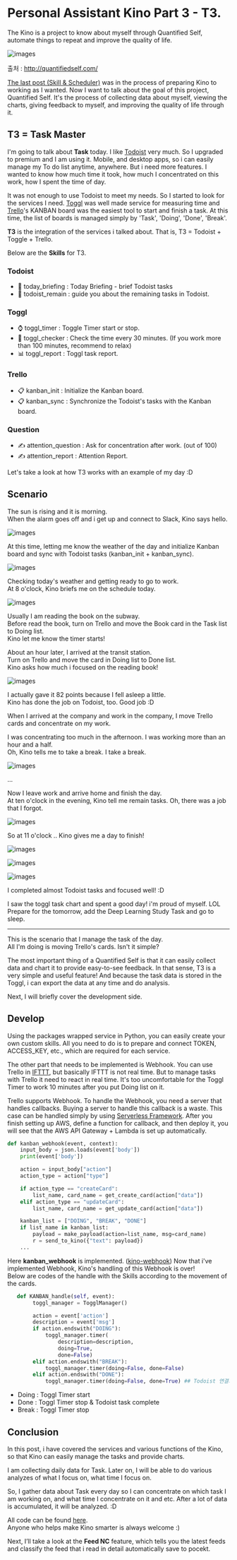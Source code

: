 # Personal Assistant Kino Part 3 - T3.

The Kino is a project to know about myself through Quantified Self, automate things to repeat and improve the quality of life.

![images](../images/quantified_self_logo_2x.gif)

출처 : http://quantifiedself.com/

[The last post (Skill & Scheduler)]() was in the process of preparing Kino to working as I wanted. Now I want to talk about the goal of this project, Quantified Self. It's the process of collecting data about myself, viewing the charts, giving feedback to myself, and improving the quality of life through it.


## T3 = Task Master

I'm going to talk about **Task** today. I like [Todoist](https://en.todoist.com/) very much. So I upgraded to premium and I am using it. Mobile, and desktop apps, so i can easily manage my To do list anytime, anywhere. But i need more features. I wanted to know how much time it took, how much I concentrated on this work, how I spent the time of day. 

It was not enough to use Todoist to meet my needs. So I started to look for the services I need. [Toggl](https://www.toggl.com/) was well made service for measuring time and [Trello](https://trello.com)'s KANBAN board was the easiest tool to start and finish a task. At this time, the list of boards is managed simply by 'Task', 'Doing', 'Done', 'Break'.

**T3** is the integration of the services i talked about.
That is, T3 = Todoist + Toggle + Trello.
 
Below are the **Skills** for T3.

### Todoist

- 🌆 today_briefing : Today Briefing - brief Todoist tasks
- 📃 todoist_remain : guide you about the remaining tasks in Todoist.

### Toggl

- ⌚️ toggl_timer : Toggle Timer start or stop.
- 🔔 toggl_checker : Check the time every 30 minutes. (If you work more than 100 minutes, recommend to relax)
- 📊 toggl_report : Toggl task report.

### Trello

- 📋 kanban_init : Initialize the Kanban board.
- 📋 kanban_sync : Synchronize the Todoist's tasks with the Kanban board.

### Question

- ✍️ attention_question : Ask for concentration after work. (out of 100)
- ✍️ attention_report : Attention Report.


Let's take a look at how T3 works with an example of my day :D


## Scenario

The sun is rising and it is morning.   
When the alarm goes off and i get up and connect to Slack, Kino says hello.

![images](../images/en/kino-good-morning.png)

At this time, letting me know the weather of the day and initialize Kanban board and sync with Todoist tasks (kanban_init + kanban_sync).

![images](../images/en/kino-kanban-board.png)

Checking today's weather and getting ready to go to work.  
At 8 o'clock, Kino briefs me on the schedule today.

![images](../images/en/kino-today-briefing.png)

Usually I am reading the book on the subway.  
Before read the book, turn on Trello and move the Book card in the Task list to Doing list.  
Kino let me know the timer starts!

About an hour later, I arrived at the transit station.  
Turn on Trello and move the card in Doing list to Done list.  
Kino asks how much i focused on the reading book!

![images](../images/en/kino-toggle-start-and.png)

I actually gave it 82 points because I fell asleep a little.  
Kino has done the job on Todoist, too. Good job :D

When I arrived at the company and work in the company, I move Trello cards and concentrate on my work.

I was concentrating too much in the afternoon. I was working more than an hour and a half.  
Oh, Kino tells me to take a break. I take a break.

![images](../images/en/kino-timer-check.png)

...

Now I leave work and arrive home and finish the day.  
At ten o'clock in the evening, Kino tell me remain tasks. Oh, there was a job that I forgot.

![images](../images/en/kino-todoist-remain.png)

So at 11 o'clock .. Kino gives me a day to finish!

![images](../images/en/kino-today-summary.png)

![images](../images/en/kino-today-summary-chart.png)

![images](../images/kino-toggl-report.png)


I completed almost Todoist tasks and focused well! :D

I saw the toggl task chart and spent a good day! i'm proud of myself. LOL  
Prepare for the tomorrow, add the Deep Learning Study Task and go to sleep.


---

This is the scenario that I manage the task of the day.  
All I'm doing is moving Trello's cards. Isn't it simple?

The most important thing of a Quantified Self is that it can easily collect data and chart it to provide easy-to-see feedback. In that sense, T3 is a very simple and useful feature! And because the task data is stored in the Toggl, i can export the data at any time and do analysis.


Next, I will briefly cover the development side.


## Develop

Using the packages wrapped service in Python, you can easily create your own custom skills. All you need to do is to prepare and connect TOKEN, ACCESS_KEY, etc., which are required for each service.

The other part that needs to be implemented is Webhook. You can use Trello in [IFTTT](), but basically IFTTT is not real time. But to manage tasks with Trello it need to react in real time. It's too uncomfortable for the Toggl Timer to work 10 minutes after you put Doing list on it.

Trello supports Webhook. To handle the Webhook, you need a server that handles callbacks. Buying a server to handle this callback is a waste. This case can be handled simply by using [Serverless Framework](https://serverless.com/). After you finish setting up AWS, define a function for callback, and then deploy it, you will see that the AWS API Gateway + Lambda is set up automatically.


```python
def kanban_webhook(event, context):
    input_body = json.loads(event['body'])
    print(event['body'])

    action = input_body["action"]
    action_type = action["type"]

    if action_type == "createCard":
        list_name, card_name = get_create_card(action["data"])
    elif action_type == "updateCard":
        list_name, card_name = get_update_card(action["data"])

    kanban_list = ["DOING", "BREAK", "DONE"]
    if list_name in kanban_list:
        payload = make_payload(action=list_name, msg=card_name)
        r = send_to_kino({"text": payload})
    ...
```

Here **kanban_webhook** is implemented. ([kino-webhook](https://github.com/DongjunLee/kino-bot/tree/master/kino-webhook)) Now that i've implemented Webhook, Kino's handling of this Webhook is over!  
Below are codes of the handle with the Skills according to the movement of the cards.

```python
   def KANBAN_handle(self, event):
        toggl_manager = TogglManager()

        action = event['action']
        description = event['msg']
        if action.endswith("DOING"):
            toggl_manager.timer(
                description=description,
                doing=True,
                done=False)
        elif action.endswith("BREAK"):
            toggl_manager.timer(doing=False, done=False)
        elif action.endswith("DONE"):
            toggl_manager.timer(doing=False, done=True) ## Todoist 연결되어 있음
```


- Doing : Toggl Timer start
- Done : Toggl Timer stop & Todoist task complete
- Break : Toggl Timer stop 


## Conclusion

In this post, i have covered the services and various functions of the Kino, so that Kino can easily manage the tasks and provide charts.

I am collecting daily data for Task. Later on, I will be able to do various analyzes of what I focus on, what time I focus on.

So, I gather data about Task every day so I can concentrate on which task I am working on, and what time I concentrate on it and etc. After a lot of data is accumulated, it will be analyzed. :D

All code can be found [here](https://github.com/DongjunLee/kino-bot).  
Anyone who helps make Kino smarter is always welcome :)

Next, I’ll take a look at the **Feed NC** feature, which tells you the latest feeds and classify the feed that i read in detail automatically save to pocekt.

